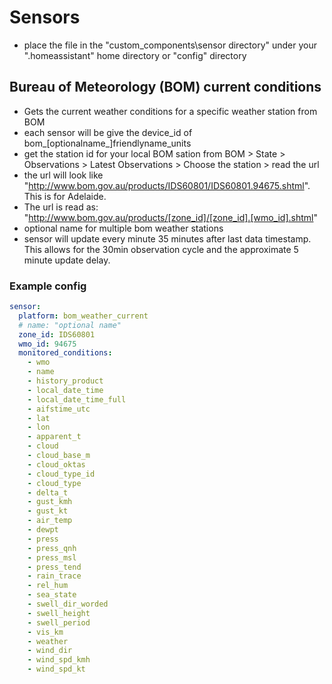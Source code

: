 # Sensors

- place the file in the "custom_components\sensor directory" under your ".homeassistant" home directory or "config" directory

## Bureau of Meteorology (BOM) current conditions

- Gets the current weather conditions for a specific weather station from BOM
- each sensor will be give the device_id of bom_[optionalname_]friendlyname_units
- get the station id for your local BOM sation from BOM > State > Observations > Latest Observations > Choose the station > read the url
- the url will look like "http://www.bom.gov.au/products/IDS60801/IDS60801.94675.shtml". This is for Adelaide.
- The url is read as:    "http://www.bom.gov.au/products/[zone_id]/[zone_id].[wmo_id].shtml"
- optional name for multiple bom weather stations
- sensor will update every minute 35 minutes after last data timestamp. This allows for the 30min observation cycle and the approximate 5 minute update delay.


### Example config
```yaml
sensor:
  platform: bom_weather_current
  # name: "optional name"
  zone_id: IDS60801
  wmo_id: 94675
  monitored_conditions:
    - wmo
    - name
    - history_product
    - local_date_time
    - local_date_time_full
    - aifstime_utc
    - lat
    - lon
    - apparent_t
    - cloud
    - cloud_base_m
    - cloud_oktas
    - cloud_type_id
    - cloud_type
    - delta_t
    - gust_kmh
    - gust_kt
    - air_temp
    - dewpt
    - press
    - press_qnh
    - press_msl
    - press_tend
    - rain_trace
    - rel_hum
    - sea_state
    - swell_dir_worded
    - swell_height
    - swell_period
    - vis_km
    - weather
    - wind_dir
    - wind_spd_kmh
    - wind_spd_kt
```

